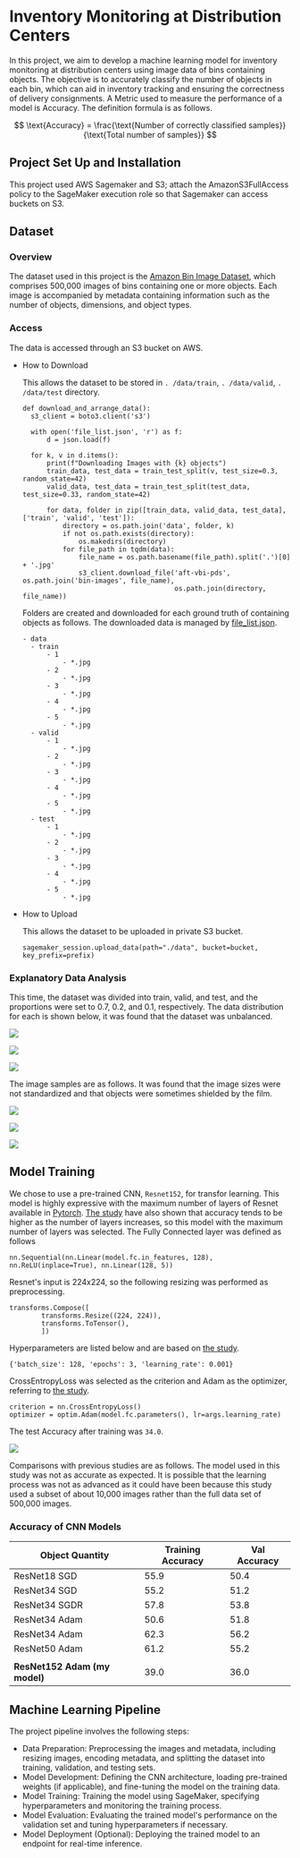 # Inventory Monitoring at Distribution Centers

In this project, we aim to develop a machine learning model for inventory monitoring at distribution centers using image data of bins containing objects. The objective is to accurately classify the number of objects in each bin, which can aid in inventory tracking and ensuring the correctness of delivery consignments.
A Metric used to measure the performance of a model is Accuracy. The definition formula is as follows.

$$
\text{Accuracy} = \frac{\text{Number of correctly classified samples}}{\text{Total number of samples}}
$$

## Project Set Up and Installation
This project used AWS Sagemaker and S3; attach the AmazonS3FullAccess policy to the SageMaker execution role so that Sagemaker can access buckets on S3.

## Dataset

### Overview
The dataset used in this project is the [Amazon Bin Image Dataset](https://registry.opendata.aws/amazon-bin-imagery/), which comprises 500,000 images of bins containing one or more objects. Each image is accompanied by metadata containing information such as the number of objects, dimensions, and object types.

### Access
The data is accessed through an S3 bucket on AWS. 

- How to Download
  
  This allows the dataset to be stored in `. /data/train`, `. /data/valid`, `. /data/test` directory.
  ```
  def download_and_arrange_data():
    s3_client = boto3.client('s3')

    with open('file_list.json', 'r') as f:
        d = json.load(f)

    for k, v in d.items():
        print(f"Downloading Images with {k} objects")
        train_data, test_data = train_test_split(v, test_size=0.3, random_state=42)
        valid_data, test_data = train_test_split(test_data, test_size=0.33, random_state=42)

        for data, folder in zip([train_data, valid_data, test_data], ['train', 'valid', 'test']):
            directory = os.path.join('data', folder, k)
            if not os.path.exists(directory):
                os.makedirs(directory)
            for file_path in tqdm(data):
                file_name = os.path.basename(file_path).split('.')[0] + '.jpg'
                s3_client.download_file('aft-vbi-pds', os.path.join('bin-images', file_name),
                                        os.path.join(directory, file_name))
  ```
  Folders are created and downloaded for each ground truth of containing objects as follows. The downloaded data is managed by [file_list.json](./file_list.json).
  ```
  - data
    - train
        - 1
            - *.jpg
        - 2
            - *.jpg
        - 3
            - *.jpg
        - 4
            - *.jpg
        - 5
            - *.jpg
    - valid
        - 1
            - *.jpg
        - 2
            - *.jpg
        - 3
            - *.jpg
        - 4
            - *.jpg
        - 5
            - *.jpg
    - test
        - 1
            - *.jpg
        - 2
            - *.jpg
        - 3
            - *.jpg
        - 4
            - *.jpg
        - 5
            - *.jpg
    ```
    
- How to Upload

  This allows the dataset to be uploaded in private S3 bucket. 
  ```
  sagemaker_session.upload_data(path="./data", bucket=bucket, key_prefix=prefix)
  ```

### Explanatory Data Analysis

This time, the dataset was divided into train, valid, and test, and the proportions were set to 0.7, 0.2, and 0.1, respectively. The data distribution for each is shown below, it was found that the dataset was unbalanced.

![](./distribution-traindata.png)

![](./distribution-validdata.png)

![](./distribution-testdata.png)

The image samples are as follows. It was found that the image sizes were not standardized and that objects were sometimes shielded by the film.

![](./sampleimage-traindata.png)

![](./sampleimage-validdata.png)

![](./sampleimage-testdata.png)

## Model Training
We chose to use a pre-trained CNN, `Resnet152`, for transfor learning. This model is highly expressive with the maximum number of layers of Resnet available in [Pytorch](https://pytorch.org/hub/pytorch_vision_resnet/). [The study](https://papers.ssrn.com/sol3/papers.cfm?abstract_id=3311007) have also shown that accuracy tends to be higher as the number of layers increases, so this model with the maximum number of layers was selected.
The Fully Connected layer was defined as follows
```
nn.Sequential(nn.Linear(model.fc.in_features, 128), nn.ReLU(inplace=True), nn.Linear(128, 5))
```
Resnet's input is 224x224, so the following resizing was performed as preprocessing.
```
transforms.Compose([
        transforms.Resize((224, 224)),
        transforms.ToTensor(),
        ])
```
Hyperparameters are listed below and are based on [the study](https://papers.ssrn.com/sol3/papers.cfm?abstract_id=3311007).
```
{'batch_size': 128, 'epochs': 3, 'learning_rate': 0.001}
```
CrossEntropyLoss was selected as the criterion and Adam as the optimizer, referring to [the study](https://papers.ssrn.com/sol3/papers.cfm?abstract_id=3311007).
```
criterion = nn.CrossEntropyLoss()
optimizer = optim.Adam(model.fc.parameters(), lr=args.learning_rate)
```

The test Accuracy after training was `34.0`.

![](./loss.png)

Comparisons with previous studies are as follows. The model used in this study was not as accurate as expected. It is possible that the learning process was not as advanced as it could have been because this study used a subset of about 10,000 images rather than the full data set of 500,000 images.

### Accuracy of CNN Models
| Object Quantity | Training Accuracy | Val Accuracy |
|-----------------|-------------------|--------------|
| ResNet18 SGD    | 55.9              | 50.4         |
| ResNet34 SGD    | 55.2              | 51.2         |
| ResNet34 SGDR   | 57.8              | 53.8         |
| ResNet34 Adam   | 50.6              | 51.8         |
| ResNet34 Adam   | 62.3              | 56.2         |
| ResNet50 Adam   | 61.2              | 55.2         |
|                 |                   |              |
| __ResNet152 Adam (my model)__   | 39.0 | 36.0      |


## Machine Learning Pipeline
The project pipeline involves the following steps:

- Data Preparation: Preprocessing the images and metadata, including resizing images, encoding metadata, and splitting the dataset into training, validation, and testing sets.
- Model Development: Defining the CNN architecture, loading pre-trained weights (if applicable), and fine-tuning the model on the training data.
- Model Training: Training the model using SageMaker, specifying hyperparameters and monitoring the training process.
- Model Evaluation: Evaluating the trained model's performance on the validation set and tuning hyperparameters if necessary.
- Model Deployment (Optional): Deploying the trained model to an endpoint for real-time inference.

